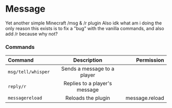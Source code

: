 # Message

Yet another simple Minecraft /msg & /r plugin
Also idk what am i doing the only reason this exists is to fix a "bug" with the vanilla commands, and also add /r because why not?

### Commands

| Command            |          Description          |     Permission |
|:-------------------|:-----------------------------:|---------------:|
| `msg/tell/whisper` |  Sends a message to a player  |                |
| `reply/r`          | Replies to a player's message |                |
| `messagereload`    |      Reloads the plugin       | message.reload |